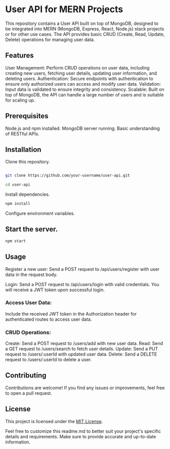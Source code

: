 # User API for MERN Projects
This repository contains a User API built on top of MongoDB, designed to be integrated into MERN (MongoDB, Express, React, Node.js) stack projects or for other use cases. The API provides basic CRUD (Create, Read, Update, Delete) operations for managing user data.

## Features
User Management: Perform CRUD operations on user data, including creating new users, fetching user details, updating user information, and deleting users.
Authentication: Secure endpoints with authentication to ensure only authorized users can access and modify user data.
Validation: Input data is validated to ensure integrity and consistency.
Scalable: Built on top of MongoDB, the API can handle a large number of users and is suitable for scaling up.

## Prerequisites
Node.js and npm installed.
MongoDB server running.
Basic understanding of RESTful APIs.

## Installation
Clone this repository.

```bash

git clone https://github.com/your-username/user-api.git
```
```bash
cd user-api
```

Install dependencies.
```bash
npm install
```

Configure environment variables.

## Start the server.

```bash
npm start
```

## Usage
Register a new user:
Send a POST request to /api/users/register with user data in the request body.

Login:
Send a POST request to /api/users/login with valid credentials. You will receive a JWT token upon successful login.

### Access User Data:
Include the received JWT token in the Authorization header for authenticated routes to access user data.

### CRUD Operations:

Create: Send a POST request to /users/add with new user data.
Read: Send a GET request to /users/search to fetch user details.
Update: Send a PUT request to /users/:userId with updated user data.
Delete: Send a DELETE request to /users/:userId to delete a user.

## Contributing
Contributions are welcome! If you find any issues or improvements, feel free to open a pull request.

## License
This project is licensed under the [MIT License](https://mit-license.org/).

Feel free to customize this readme.md to better suit your project's specific details and requirements. Make sure to provide accurate and up-to-date information.
